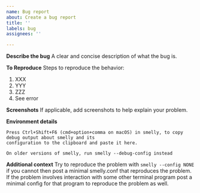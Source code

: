 ```yaml
---
name: Bug report
about: Create a bug report
title: ''
labels: bug
assignees: ''

---
```


**Describe the bug**
A clear and concise description of what the bug is.

**To Reproduce**
Steps to reproduce the behavior:
1. XXX
2. YYY
3. ZZZ
4. See error

**Screenshots**
If applicable, add screenshots to help explain your problem.

**Environment details**
```
Press Ctrl+Shift+F6 (cmd+option+comma on macOS) in smelly, to copy debug output about smelly and its
configuration to the clipboard and paste it here. 

On older versions of smelly, run smelly --debug-config instead
```

**Additional context**
Try to reproduce the problem with `smelly --config NONE` if you cannot then post a minimal smelly.conf that reproduces the problem. If the problem involves interaction with some other terminal program post a minimal config for that program to reproduce the problem as well.
